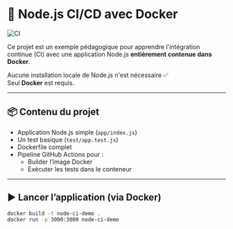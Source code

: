 # 🐳 Node.js CI/CD avec Docker

![CI](https://github.com/<TON-UTILISATEUR>/<TON-DEPOT>/actions/workflows/ci.yml/badge.svg)

Ce projet est un exemple pédagogique pour apprendre l'intégration continue (CI) avec une application Node.js **entièrement contenue dans Docker**.

Aucune installation locale de Node.js n'est nécessaire ✅  
Seul **Docker** est requis.

---

## 📦 Contenu du projet

- Application Node.js simple (`app/index.js`)
- Un test basique (`test/app.test.js`)
- Dockerfile complet
- Pipeline GitHub Actions pour :
  - Builder l’image Docker
  - Exécuter les tests dans le conteneur

---

## ▶️ Lancer l’application (via Docker)

```bash
docker build -t node-ci-demo .
docker run -p 3000:3000 node-ci-demo